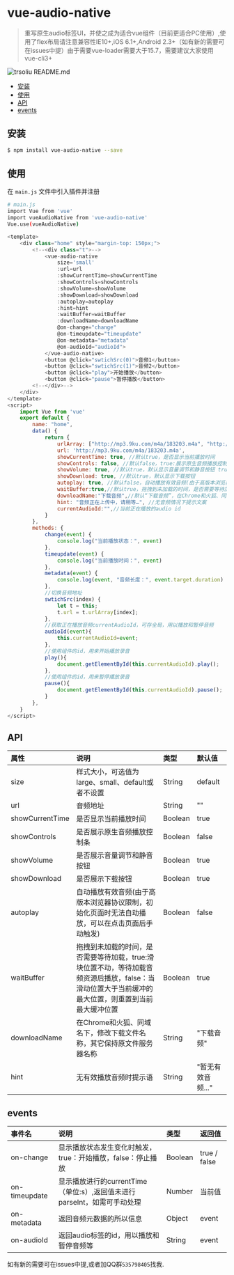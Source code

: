 # vue-audio-native
> 重写原生audio标签UI，并使之成为适合vue组件（目前更适合PC使用）,使用了flex布局请注意兼容性IE10+,iOS 6.1+,Android 2.3+（如有新的需要可在issues中提）由于需要vue-loader需要大于15.7，需要建议大家使用vue-cli3+
 
 
 ![trsoliu README.md](https://user-gold-cdn.xitu.io/2019/9/29/16d7bfa8fc4f1a79)


- [安装](#install)
- [使用](#use)
- [API](#API)
- [events](#events)


## <span id="install">安装</span>

``` bash
$ npm install vue-audio-native --save
```
## <span id="use">使用</span>

在 `main.js` 文件中引入插件并注册

``` bash
# main.js
import Vue from 'vue'
import vueAudioNative from 'vue-audio-native'
Vue.use(vueAudioNative)
```

``` js
<template>
	<div class="home" style="margin-top: 150px;">
		<!--<div class="t">-->
			<vue-audio-native 
				size='small'
				:url=url 
				:showCurrentTime=showCurrentTime 
				:showControls=showControls 
				:showVolume=showVolume
				:showDownload=showDownload 
				:autoplay=autoplay 
				:hint=hint 
				:waitBuffer=waitBuffer
				:downloadName=downloadName
				@on-change="change" 
				@on-timeupdate="timeupdate" 
				@on-metadata="metadata"
				@on-audioId="audioId">
			</vue-audio-native>
			<button @click="swtichSrc(0)">音频1</button>
			<button @click="swtichSrc(1)">音频2</button>
			<button @click="play">开始播放</button>
			<button @click="pause">暂停播放</button>
		<!--</div>-->
	</div>
</template>
<script>
	import Vue from 'vue'
	export default {
		name: "home",
		data() {
			return {
				urlArray: ["http://mp3.9ku.com/m4a/183203.m4a", "http://www.170mv.com/kw/other.web.rh01.sycdn.kuwo.cn/resource/n3/21/19/3413654131.mp3"], //演示路径
				url: 'http://mp3.9ku.com/m4a/183203.m4a',
				showCurrentTime: true, //默认true，是否显示当前播放时间
				showControls: false, //默认false，true:展示原生音频播放控制条，false：展示模拟播放控制条
				showVolume: true, //默认true，默认显示音量调节和静音按钮 true显示音量调节和静音按钮
				showDownload: true, //默认true，默认显示下载按钮
				autoplay: true, //默认false，自动播放有效音频(由于高版本浏览器协议限制，初始化页面时无法自动播放，可以在点击页面后手动触发)
				waitBuffer:true,//默认true，拖拽到未加载的时间，是否需要等待加载，true:滑块位置不动，等待加载音频资源后播放，false：当滑动位置大于当前缓冲的最大位置，则重置到当前最大缓冲位置
				downloadName:"下载音频",//默认“下载音频”，在Chrome和火狐、同域名下，修改下载文件名称，其它保持原文件服务器名称
				hint: "音频正在上传中，请稍等…", //无音频情况下提示文案
				currentAudioId:"",//当前正在播放的audio id
			}
		},
		methods: {
			change(event) {
				console.log("当前播放状态：", event)
			},
			timeupdate(event) {
				console.log("当前播放时间：", event)
			},
			metadata(event) {
				console.log(event, "音频长度：", event.target.duration)
			},
			//切换音频地址
			swtichSrc(index) {
				let t = this;
				t.url = t.urlArray[index];
			},
			//获取正在播放音频currentAudioId，可存全局，用以播放和暂停音频
			audioId(event){
				this.currentAudioId=event;
			},
			//使用组件的id，用来开始播放录音
			play(){
				document.getElementById(this.currentAudioId).play();
			},
			//使用组件的id，用来暂停播放录音
			pause(){
				document.getElementById(this.currentAudioId).pause();
			}
		},
	}
</script>
```

## <span id="API">API</span>

| 属性 | 说明 | 类型 | 默认值 |
| :------ | :---------  | :--------- | :-----|
| size | 样式大小，可选值为large、small、default或者不设置 | String | default |
| url | 音频地址 | String | "" |
| showCurrentTime | 是否显示当前播放时间 | Boolean | true |
| showControls | 是否展示原生音频播放控制条 | Boolean | false |
| showVolume | 是否展示音量调节和静音按钮 | Boolean | true |
| showDownload | 是否展示下载按钮 | Boolean | true |
| autoplay | 自动播放有效音频(由于高版本浏览器协议限制，初始化页面时无法自动播放，可以在点击页面后手动触发) | Boolean | false |
| waitBuffer | 拖拽到未加载的时间，是否需要等待加载，true:滑块位置不动，等待加载音频资源后播放，false：当滑动位置大于当前缓冲的最大位置，则重置到当前最大缓冲位置 | Boolean | true |
| downloadName | 在Chrome和火狐、同域名下，修改下载文件名称，其它保持原文件服务器名称 | String | "下载音频" |
| hint | 无有效播放音频时提示语 | String | "暂无有效音频..." |

## <span id="events">events</span>

| 事件名 | 说明 | 类型 | 返回值 |
| :------ | :--------- | :-----| :-----|
| on-change | 显示播放状态发生变化时触发，true：开始播放，false：停止播放 | Boolean | true / false |
| on-timeupdate | 显示播放进行的currentTime（单位:s）,返回值未进行parseInt，如需可手动处理 | Number | 当前值 |
| on-metadata | 返回音频元数据的所以信息 | Object | event |
| on-audioId | 返回audio标签的id，用以播放和暂停音频等 | String | event |


如有新的需要可在issues中提,或者加QQ群`535798405`找我.
